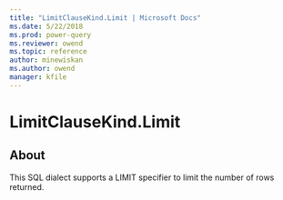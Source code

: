 ```yaml
---
title: "LimitClauseKind.Limit | Microsoft Docs"
ms.date: 5/22/2018
ms.prod: power-query
ms.reviewer: owend
ms.topic: reference
author: minewiskan
ms.author: owend
manager: kfile
---
```

# LimitClauseKind.Limit

## About
This SQL dialect supports a LIMIT specifier to limit the number of rows returned.